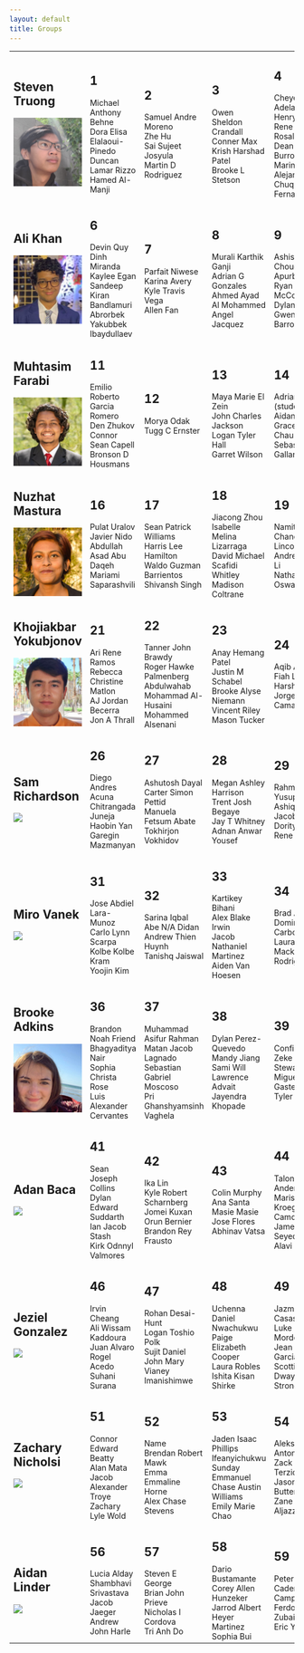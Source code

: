 ```yaml
---
layout: default
title: Groups
---
```


<table>
<tr>
<td>
<h2>Steven Truong</h2>
<img src="./../../images/struong.jpg" />
</td>
<td>
<h2>1</h2>
Michael Anthony Behne<br />
Dora Elisa Elalaoui-Pinedo<br />
Duncan Lamar Rizzo<br />
Hamed Al-Manji<br />
</td>
<td>
<h2>2</h2>
Samuel Andre Moreno<br />
Zhe Hu<br />
Sai Sujeet Josyula<br />
Martin D Rodriguez<br />
</td>
<td>
<h2>3</h2>
Owen Sheldon Crandall<br />
Conner Max<br />
Krish Harshad Patel<br />
Brooke L Stetson<br />
</td>
<td>
<h2>4</h2>
Cheyenne Adelaide Henry<br />
Rene A Rosales<br />
Dean Marcus Burross<br />
Marino Alejandro Chuquilin Fernandez<br />
</td>
<td>
<h2>5</h2>
Anuj Jariwala<br />
Arlene G Garber<br />
Clayton A Young<br />
Tim John Brandenberger<br />
</td>
<tr>
<td>
<h2>Ali Khan</h2>
<img src="./../../images/akhan.jpg" />
</td>
<td>
<h2>6</h2>
Devin Quy Dinh<br />
Miranda Kaylee Egan<br />
Sandeep Kiran Bandlamuri<br />
Abrorbek Yakubbek Ibaydullaev<br />
</td>
<td>
<h2>7</h2>
Parfait Niwese<br />
Karina Avery<br />
Kyle Travis Vega<br />
Allen Fan<br />
</td>
<td>
<h2>8</h2>
Murali Karthik Ganji<br />
Adrian G Gonzales<br />
Ahmed Ayad Al Mohammed<br />
Angel Jacquez<br />
</td>
<td>
<h2>9</h2>
Ashish Dev Choudhary<br />
Apurbo Barua<br />
Ryan Aspen McCord<br />
Dylan Gwendolyn Barron<br />
</td>
<td>
<h2>10</h2>
Luckie Andrei Pangilinan Musngi<br />
Nathan Ashwani Kumar<br />
Stephin Tomson<br />
Mengyang Lei<br />
</td>
<tr>
<td>
<h2>Muhtasim Farabi</h2>
<img src="./../../images/mfarabi.jpg" />
</td>
<td>
<h2>11</h2>
Emilio Roberto Garcia Romero<br />
Den Zhukov<br />
Connor Sean Capell<br />
Bronson D Housmans<br />
</td>
<td>
<h2>12</h2>
Morya Odak<br />
Tugg C Ernster<br />
</td>
<td>
<h2>13</h2>
Maya Marie El Zein<br />
John Charles Jackson<br />
Logan Tyler Hall<br />
Garret Wilson<br />
</td>
<td>
<h2>14</h2>
Adriana Picoral (student)<br />
Aidan Gibah Grace<br />
Chau Vo<br />
Sebastian Gallardo<br />
</td>
<td>
<h2>15</h2>
Jarod Lee White<br />
Ethan Richard Parsons<br />
Caleb Moore<br />
Yan Curt Corry<br />
</td>
<tr>
<td>
<h2>Nuzhat Mastura</h2>
<img src="./../../images/nmastura.jpg" />
</td>
<td>
<h2>16</h2>
Pulat Uralov<br />
Javier Nido<br />
Abdullah Asad Abu Daqeh<br />
Mariami Saparashvili<br />
</td>
<td>
<h2>17</h2>
Sean Patrick Williams<br />
Harris Lee Hamilton<br />
Waldo Guzman Barrientos<br />
Shivansh Singh<br />
</td>
<td>
<h2>18</h2>
Jiacong Zhou<br />
Isabelle Melina Lizarraga<br />
David Michael Scafidi<br />
Whitley Madison Coltrane<br />
</td>
<td>
<h2>19</h2>
Namit Ketan Chandak<br />
Lincoln M Rose<br />
Andrew Hanh Li<br />
Nathan Alfred Oswald<br />
</td>
<td>
<h2>20</h2>
Tucker Robert Banks<br />
Noah Malcolm Sherman<br />
Bonnie Galiga<br />
Jeff Ethan Layton<br />
</td>
<tr>
<td>
<h2>Khojiakbar Yokubjonov</h2>
<img src="./../../images/kyokubjonov.jpg" />
</td>
<td>
<h2>21</h2>
Ari Rene Ramos<br />
Rebecca Christine Matlon<br />
AJ Jordan Becerra<br />
Jon A Thrall<br />
</td>
<td>
<h2>22</h2>
Tanner John Brawdy<br />
Roger Hawke Palmenberg<br />
Abdulwahab Mohammad Al-Husaini<br />
Mohammed Alsenani<br />
</td>
<td>
<h2>23</h2>
Anay Hemang Patel<br />
Justin M Schabel<br />
Brooke Alyse Niemann<br />
Vincent Riley Mason Tucker<br />
</td>
<td>
<h2>24</h2>
Aqib Adnan<br />
Fiah L Doe<br />
Harshit Jain<br />
Jorge Luis Camacho<br />
</td>
<td>
<h2>25</h2>
Andrew Lin<br />
Hamad Azzam Al Mutawa<br />
Yaolei Bian<br />
Aiden Cole Moore<br />
</td>
<tr>
<td>
<h2>Sam Richardson</h2>
<img src="./../../images/srichardson.jpg" />
</td>
<td>
<h2>26</h2>
Diego Andres Acuna<br />
Chitrangada Juneja<br />
Haobin Yan<br />
Garegin Mazmanyan<br />
</td>
<td>
<h2>27</h2>
Ashutosh Dayal<br />
Carter Simon Pettid<br />
Manuela Fetsum Abate<br />
Tokhirjon Vokhidov<br />
</td>
<td>
<h2>28</h2>
Megan Ashley Harrison<br />
Trent Josh Begaye<br />
Jay T Whitney<br />
Adnan Anwar Yousef<br />
</td>
<td>
<h2>29</h2>
Rahmatillokhon Yusupov<br />
Ashiqul Alam<br />
Jacob Michael Dority<br />
Rene Ibarra<br />
</td>
<td>
<h2>30</h2>
Tianrong Yao<br />
Pearl Pearl McNabb<br />
Chris L. Williams<br />
Kyoka Suganami<br />
</td>
<tr>
<td>
<h2>Miro Vanek</h2>
<img src="./../../images/mvanek.jpg" />
</td>
<td>
<h2>31</h2>
Jose Abdiel Lara-Munoz<br />
Carlo Lynn Scarpa<br />
Kolbe Kolbe Kram<br />
Yoojin Kim<br />
</td>
<td>
<h2>32</h2>
Sarina Iqbal<br />
Abe N/A Didan<br />
Andrew Thien Huynh<br />
Tanishq Jaiswal<br />
</td>
<td>
<h2>33</h2>
Kartikey Bihani<br />
Alex Blake Irwin<br />
Jacob Nathaniel Martinez<br />
Aiden Van Hoesen<br />
</td>
<td>
<h2>34</h2>
Brad A Myers<br />
Dominick T Carbone<br />
Laura Johanna Mack<br />
Rodrigo Novoa<br />
</td>
<td>
<h2>35</h2>
Annie Yan Wei Wilson<br />
Alex Anne Roy<br />
Jingzhu Li<br />
Alijah Micah Atwood<br />
</td>
<tr>
<td>
<h2>Brooke Adkins</h2>
<img src="./../../images/badkins.jpg" />
</td>
<td>
<h2>36</h2>
Brandon Noah Friend<br />
Bhagyaditya Nair<br />
Sophia Christa Rose<br />
Luis Alexander Cervantes<br />
</td>
<td>
<h2>37</h2>
Muhammad Asifur Rahman<br />
Matan Jacob Lagnado<br />
Sebastian Gabriel Moscoso<br />
Pri Ghanshyamsinh Vaghela<br />
</td>
<td>
<h2>38</h2>
Dylan Perez-Quevedo<br />
Mandy Jiang<br />
Sami Will Lawrence<br />
Advait Jayendra Khopade<br />
</td>
<td>
<h2>39</h2>
Confido Banza<br />
Zeke Simon Stewart<br />
Miguel Gastelum<br />
Tyler Garfield<br />
</td>
<td>
<h2>40</h2>
MohammadHossein Rezaei<br />
Dinmukhammed Nasradin<br />
Ming Zhi Wang<br />
Muthu Krishnappan<br />
</td>
<tr>
<td>
<h2>Adan Baca</h2>
<img src="./../../images/abaca.jpg" />
</td>
<td>
<h2>41</h2>
Sean Joseph Collins<br />
Dylan Edward Suddarth<br />
Ian Jacob Stash<br />
Kirk Odnnyl Valmores<br />
</td>
<td>
<h2>42</h2>
Ika Lin<br />
Kyle Robert Scharnberg<br />
Jomei Kuxan Orun Bernier<br />
Brandon Rey Frausto<br />
</td>
<td>
<h2>43</h2>
Colin Murphy<br />
Ana Santa Masie Masie<br />
Jose Flores<br />
Abhinav Vatsa<br />
</td>
<td>
<h2>44</h2>
Talon Lee Anderson<br />
Marissa Nicole Kroeger<br />
Camden James Orr<br />
Seyed Parsa Alavi<br />
</td>
<td>
<h2>45</h2>
Ethan Henry Figureido<br />
Kyurhee Kim<br />
Nolan Brian Francis<br />
Mason Walker Rusek<br />
</td>
<tr>
<td>
<h2>Jeziel Gonzalez</h2>
<img src="./../../images/jgonzalez.jpg" />
</td>
<td>
<h2>46</h2>
Irvin Cheang<br />
Ali Wissam Kaddoura<br />
Juan Alvaro Rogel Acedo<br />
Suhani Surana<br />
</td>
<td>
<h2>47</h2>
Rohan Desai-Hunt<br />
Logan Toshio Polk<br />
Sujit Daniel<br />
John Mary Vianey Imanishimwe<br />
</td>
<td>
<h2>48</h2>
Uchenna Daniel Nwachukwu<br />
Paige Elizabeth Cooper<br />
Laura Robles<br />
Ishita Kisan Shirke<br />
</td>
<td>
<h2>49</h2>
Jazmin Juarez Casas<br />
Luke Samuel Morden<br />
Jean Jared Garcia Galvez<br />
Scottie Dwayne Strong<br />
</td>
<td>
<h2>50</h2>
Hidoyat Odilbek o'g'li Ruzmetov<br />
Brianna Nicole Yuki<br />
Liam Mohajeri Norris<br />
Claire Elise Lodermeier<br />
</td>
<tr>
<td>
<h2>Zachary Nicholsi</h2>
<img src="./../../images/znicholsi.jpg" />
</td>
<td>
<h2>51</h2>
Connor Edward Beatty<br />
Alan Mata<br />
Jacob Alexander Troye<br />
Zachary Lyle Wold<br />
</td>
<td>
<h2>52</h2>
Name<br />
Brendan Robert Mawk<br />
Emma Emmaline Horne<br />
Alex Chase Stevens<br />
</td>
<td>
<h2>53</h2>
Jaden Isaac Phillips<br />
Ifeanyichukwu Sunday Emmanuel<br />
Chase Austin Williams<br />
Emily Marie Chao<br />
</td>
<td>
<h2>54</h2>
Aleksandar Antonic<br />
Zack John Terzich<br />
Jason Patrick Butterworth<br />
Zane A Aljazzazi<br />
</td>
<td>
<h2>55</h2>
Dylan Nicholas Coles<br />
Kacy Anne Rabanal<br />
Hunter Mark Rundhaug<br />
Kay Faghihifard<br />
</td>
<tr>
<td>
<h2>Aidan Linder</h2>
<img src="./../../images/alinder.jpg" />
</td>
<td>
<h2>56</h2>
Lucia Alday<br />
Shambhavi Srivastava<br />
Jacob Jaeger<br />
Andrew John Harle<br />
</td>
<td>
<h2>57</h2>
Steven E George<br />
Brian John Prieve<br />
Nicholas I Cordova<br />
Tri Anh Do<br />
</td>
<td>
<h2>58</h2>
Dario Bustamante<br />
Corey Allen Hunzeker<br />
Jarrod Albert Heyer Martinez<br />
Sophia Bui<br />
</td>
<td>
<h2>59</h2>
Peter Yang<br />
Cadence Jean Campbell<br />
Ferdous Zubair Zubair Khan<br />
Eric Yoon<br />
</td>
<td>
<h2>60</h2>
Michael Hunter Chambers<br />
Sev Maxmillian Adams<br />
Zach A Keyes<br />
Beck N Helmle<br />
</td>
</table>
